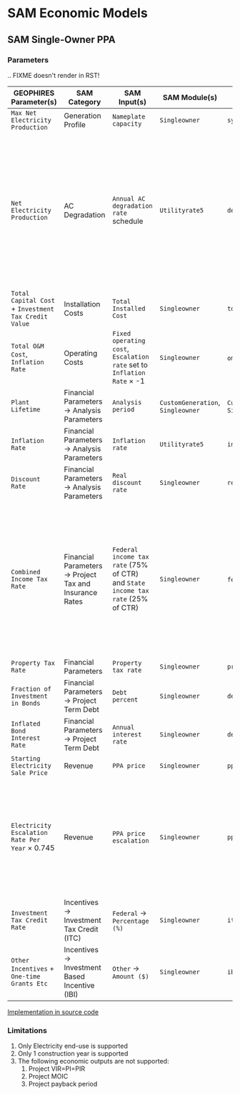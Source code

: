 # SAM Economic Models

## SAM Single-Owner PPA

### Parameters

.. FIXME doesn't render in RST!

| GEOPHIRES Parameter(s)                               | SAM Category                                           | SAM Input(s)                                                                     | SAM Module(s)                     | SAM Parameter Name(s)                                        | Comment                                                                                                                                                                                                          |
|------------------------------------------------------|--------------------------------------------------------|----------------------------------------------------------------------------------|-----------------------------------|--------------------------------------------------------------|------------------------------------------------------------------------------------------------------------------------------------------------------------------------------------------------------------------|
| `Max Net Electricity Production`                     | Generation Profile                                     | `Nameplate capacity`                                                             | `Singleowner`                     | `system_capacity`                                            |                                                                                                                                                                                                                  |
| `Net Electricity Production`                         | AC Degradation                                         | `Annual AC degradation rate` schedule                                            | `Utilityrate5`                    | `degradation`                                                | Percentage difference of each year's `Net Electricity Production` from `Max Net Electricity Production` is input as SAM as the degradation rate schedule in order to match SAM's generation profile to GEOPHIRES |
| `Total Capital Cost` + `Investment Tax Credit Value` | Installation Costs                                     | `Total Installed Cost`                                                           | `Singleowner`                     | `total_installed_cost`                                       |                                                                                                                                                                                                                  |
| `Total O&M Cost`, `Inflation Rate`                   | Operating Costs                                        | `Fixed operating cost`, `Escalation rate` set to `Inflation Rate` × -1           | `Singleowner`                     | `om_fixed`, `om_fixed_escal`                                 |                                                                                                                                                                                                                  |
| `Plant Lifetime`                                     | Financial Parameters → Analysis Parameters             | `Analysis period`                                                                | `CustomGeneration`, `Singleowner` | `CustomGeneration.analysis_period`, `Singleowner.term_tenor` |
| `Inflation Rate`                                     | Financial Parameters → Analysis Parameters             | `Inflation rate`                                                                 | `Utilityrate5`                    | `inflation_rate`                                             |
| `Discount Rate`                                      | Financial Parameters → Analysis Parameters             | `Real discount rate`                                                             | `Singleowner`                     | `real_discount_rate`                                         |                                                                                                                                                                                                                  |
| `Combined Income Tax Rate`                           | Financial Parameters → Project Tax and Insurance Rates | `Federal income tax rate` (75% of CTR) and `State income tax rate` (25%  of CTR) | `Singleowner`                     | `federal_tax_rate`,  `state_tax_rate`                        | GEOPHIRES does have separate parameters for federal and state income tax so the rates are split from the combined rate based on the ratio of SAM's default values of 21% and 7%, respectively.                   |
| `Property Tax Rate`                                  | Financial Parameters                                   | `Property tax rate`                                                              | `Singleowner`                     | `property_tax_rate`                                          |                                                                                                                                                                                                                  |
| `Fraction of Investment in Bonds`                    | Financial Parameters → Project Term Debt               | `Debt percent`                                                                   | `Singleowner`                     | `debt_percent`                                               |                                                                                                                                                                                                                  |
| `Inflated Bond Interest Rate`                        | Financial Parameters → Project Term Debt               | `Annual interest rate`                                                           | `Singleowner`                     | `debt_percent`                                               |                                                                                                                                                                                                                  |
| `Starting Electricity Sale Price`                    | Revenue                                                | `PPA price`                                                                      | `Singleowner`                     | `ppa_price_input`                                            |                                                                                                                                                                                                                  |
| `Electricity Escalation Rate Per Year` × 0.745       | Revenue                                                | `PPA price escalation`                                                           | `Singleowner`                     | `ppa_escalation`                                             | Approximates GEOPHIRES escalation rate into escalation percentage (does not exactly match GEOPHIRES amount-based pricing model)                                                                                  |
| `Investment Tax Credit Rate`                         | Incentives → Investment Tax Credit (ITC)               | `Federal` → `Percentage (%)`                                                     | `Singleowner`                     | `itc_fed_percent`                                            |                                                                                                                                                                                                                  |
| `Other Incentives` + `One-time Grants Etc`           | Incentives → Investment Based Incentive (IBI)          | `Other`  → `Amount ($)`                                                          | `Singleowner`                     | `ibi_oth_amount`                                             |                                                                                                                                                                                                                  |

[Implementation in source code](https://github.com/softwareengineerprogrammer/GEOPHIRES/blob/274786e6799d32dad3f42a2a04297818b811f24c/src/geophires_x/EconomicsSam.py#L135-L195)

### Limitations

1. Only Electricity end-use is supported
2. Only 1 construction year is supported
3. The following economic outputs are not supported:
   1. Project VIR=PI=PIR
   2. Project MOIC
   3. Project payback period
